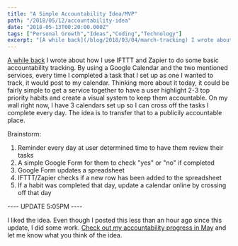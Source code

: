 ```yaml
---
title: "A Simple Accountability Idea/MVP"
path: "/2018/05/12/accountability-idea"
date: "2018-05-13T00:20:00.000Z"
tags: ["Personal Growth","Ideas","Coding","Technology"]
excerpt: "[A while back](/blog/2018/03/04/march-tracking) I wrote about how I use IFTTT and Zapier to do some basic accountability tracking. By using a Google Calendar and the two mentioned services, every time..."
---
```


[A while back](/blog/2018/03/04/march-tracking) I wrote about how I use IFTTT and Zapier to do some basic accountability tracking. By using a Google Calendar and the two mentioned services, every time I completed a task that I set up as one I wanted to track, it would post to my calendar. Thinking more about it today, it could be fairly simple to get a service together to have a user highlight 2-3 top priority habits and create a visual system to keep them accountable. On my wall right now, I have 3 calendars set up so I can cross off the tasks I complete every day. The idea is to transfer that to a publicily accountable place.

Brainstorm:

1. Reminder every day at user determined time to have them review their tasks
2. A simple Google Form for them to check "yes" or "no" if completed
3. Google Form updates a spreadsheet
4. IFTTT/Zapier checks if a new row has been added to the spreadsheet
5. If a habit was completed that day, update a calendar online by crossing off that day

---- UPDATE 5:05PM ----

I liked the idea. Even though I posted this less than an hour ago since this update, I did some work. [Check out my accountability progress in May](/accountability-calendar/) and let me know what you think of the idea.
